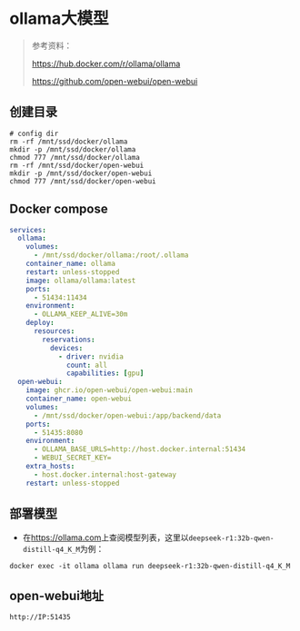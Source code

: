 # ollama大模型

> 参考资料：
>
> <https://hub.docker.com/r/ollama/ollama>
>
> <https://github.com/open-webui/open-webui>

## 创建目录

```shell
# config dir
rm -rf /mnt/ssd/docker/ollama
mkdir -p /mnt/ssd/docker/ollama
chmod 777 /mnt/ssd/docker/ollama
rm -rf /mnt/ssd/docker/open-webui
mkdir -p /mnt/ssd/docker/open-webui
chmod 777 /mnt/ssd/docker/open-webui
```

## Docker compose

```yaml
services:
  ollama:
    volumes:
      - /mnt/ssd/docker/ollama:/root/.ollama
    container_name: ollama
    restart: unless-stopped
    image: ollama/ollama:latest
    ports:
      - 51434:11434
    environment:
      - OLLAMA_KEEP_ALIVE=30m
    deploy:
      resources:
        reservations:
          devices:
            - driver: nvidia
              count: all
              capabilities: [gpu]
  open-webui:
    image: ghcr.io/open-webui/open-webui:main
    container_name: open-webui
    volumes:
      - /mnt/ssd/docker/open-webui:/app/backend/data
    ports:
      - 51435:8080
    environment:
      - OLLAMA_BASE_URLS=http://host.docker.internal:51434
      - WEBUI_SECRET_KEY=
    extra_hosts:
      - host.docker.internal:host-gateway
    restart: unless-stopped
```

## 部署模型

+ 在<https://ollama.com>上查阅模型列表，这里以`deepseek-r1:32b-qwen-distill-q4_K_M`为例：

```shell
docker exec -it ollama ollama run deepseek-r1:32b-qwen-distill-q4_K_M
```

## open-webui地址

```shell
http://IP:51435
```

